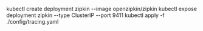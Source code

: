 kubectl create deployment zipkin --image openzipkin/zipkin
kubectl expose deployment zipkin --type ClusterIP --port 9411
kubectl apply -f ./config/tracing.yaml